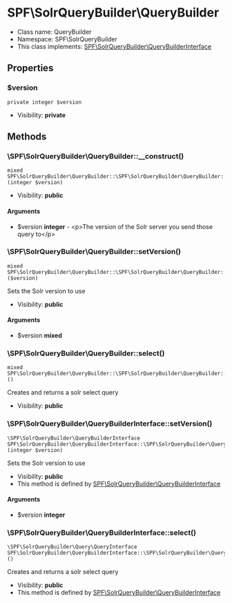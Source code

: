 SPF\SolrQueryBuilder\QueryBuilder
===============






* Class name: QueryBuilder
* Namespace: SPF\SolrQueryBuilder
* This class implements: [SPF\SolrQueryBuilder\QueryBuilderInterface](SPF-SolrQueryBuilder-QueryBuilderInterface.md)




Properties
----------


### $version

```
private integer $version
```





* Visibility: **private**


Methods
-------


### \SPF\SolrQueryBuilder\QueryBuilder::__construct()

```
mixed SPF\SolrQueryBuilder\QueryBuilder::\SPF\SolrQueryBuilder\QueryBuilder::__construct()(integer $version)
```





* Visibility: **public**

#### Arguments

* $version **integer** - &lt;p&gt;The version of the Solr server you send those query to&lt;/p&gt;



### \SPF\SolrQueryBuilder\QueryBuilder::setVersion()

```
mixed SPF\SolrQueryBuilder\QueryBuilder::\SPF\SolrQueryBuilder\QueryBuilder::setVersion()($version)
```

Sets the Solr version to use



* Visibility: **public**

#### Arguments

* $version **mixed**



### \SPF\SolrQueryBuilder\QueryBuilder::select()

```
mixed SPF\SolrQueryBuilder\QueryBuilder::\SPF\SolrQueryBuilder\QueryBuilder::select()()
```

Creates and returns a solr select query



* Visibility: **public**



### \SPF\SolrQueryBuilder\QueryBuilderInterface::setVersion()

```
\SPF\SolrQueryBuilder\QueryBuilderInterface SPF\SolrQueryBuilder\QueryBuilderInterface::\SPF\SolrQueryBuilder\QueryBuilderInterface::setVersion()(integer $version)
```

Sets the Solr version to use



* Visibility: **public**
* This method is defined by [SPF\SolrQueryBuilder\QueryBuilderInterface](SPF-SolrQueryBuilder-QueryBuilderInterface.md)

#### Arguments

* $version **integer**



### \SPF\SolrQueryBuilder\QueryBuilderInterface::select()

```
\SPF\SolrQueryBuilder\Query\QueryInterface SPF\SolrQueryBuilder\QueryBuilderInterface::\SPF\SolrQueryBuilder\QueryBuilderInterface::select()()
```

Creates and returns a solr select query



* Visibility: **public**
* This method is defined by [SPF\SolrQueryBuilder\QueryBuilderInterface](SPF-SolrQueryBuilder-QueryBuilderInterface.md)


